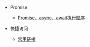 * Promise
  * [Promise、async、await执行顺序](Promise/Promise、async、await执行顺序.md)

* 快捷访问
  * [常用链接](快捷访问/常用链接.md)